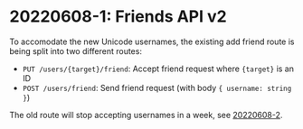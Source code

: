 # 20220608-1: Friends API v2

To accomodate the new Unicode usernames, the existing add friend route is being split into two different routes:
- `PUT /users/{target}/friend`: Accept friend request where `{target}` is an ID
- `POST /users/friend`: Send friend request (with body `{ username: string }`)

The old route will stop accepting usernames in a week, see [20220608-2](/changes/20220608-friends-api-v1-deprecation).

